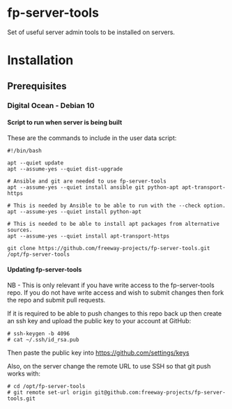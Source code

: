 # fp-server-tools
Set of useful server admin tools to be installed on servers.

# Installation
## Prerequisites
### Digital Ocean - Debian 10

#### Script to run when server is being built

These are the commands to include in the user data script:

    #!/bin/bash

    apt --quiet update
    apt --assume-yes --quiet dist-upgrade

    # Ansible and git are needed to use fp-server-tools
    apt --assume-yes --quiet install ansible git python-apt apt-transport-https

    # This is needed by Ansible to be able to run with the --check option.
    apt --assume-yes --quiet install python-apt

    # This is needed to be able to install apt packages from alternative sources.
    apt --assume-yes --quiet install apt-transport-https

    git clone https://github.com/freeway-projects/fp-server-tools.git /opt/fp-server-tools

#### Updating fp-server-tools

NB - This is only relevant if you have write access to the fp-server-tools repo.  If you do not have write access and wish to submit changes then fork the repo and submit pull requests.

If it is required to be able to push changes to this repo back up then create an ssh key and upload the public key to your account at GitHub:

    # ssh-keygen -b 4096
    # cat ~/.ssh/id_rsa.pub
    
Then paste the public key into https://github.com/settings/keys 

Also, on the server change the remote URL to use SSH so that git push works with:

    # cd /opt/fp-server-tools
    # git remote set-url origin git@github.com:freeway-projects/fp-server-tools.git
